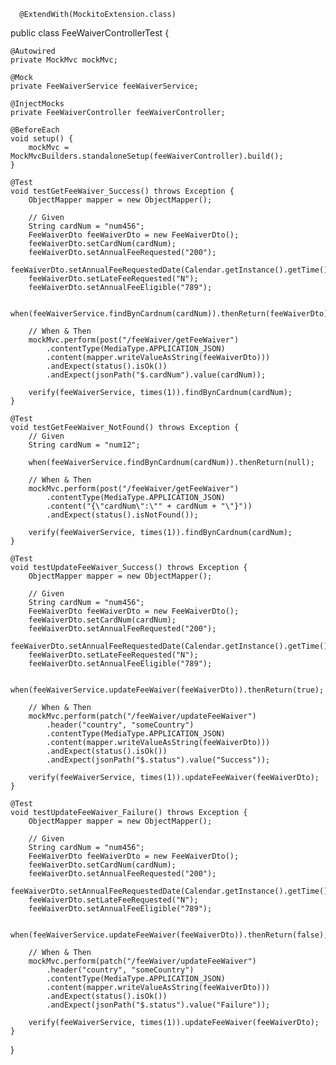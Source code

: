       @ExtendWith(MockitoExtension.class)
public class FeeWaiverControllerTest {

    @Autowired
    private MockMvc mockMvc;

    @Mock
    private FeeWaiverService feeWaiverService;

    @InjectMocks
    private FeeWaiverController feeWaiverController;

    @BeforeEach
    void setup() {
        mockMvc = MockMvcBuilders.standaloneSetup(feeWaiverController).build();
    }

    @Test
    void testGetFeeWaiver_Success() throws Exception {
        ObjectMapper mapper = new ObjectMapper();
        
        // Given
        String cardNum = "num456";
        FeeWaiverDto feeWaiverDto = new FeeWaiverDto();
        feeWaiverDto.setCardNum(cardNum);
        feeWaiverDto.setAnnualFeeRequested("200");
        feeWaiverDto.setAnnualFeeRequestedDate(Calendar.getInstance().getTime());
        feeWaiverDto.setLateFeeRequested("N");
        feeWaiverDto.setAnnualFeeEligible("789");

        when(feeWaiverService.findBynCardnum(cardNum)).thenReturn(feeWaiverDto);

        // When & Then
        mockMvc.perform(post("/feeWaiver/getFeeWaiver")
            .contentType(MediaType.APPLICATION_JSON)
            .content(mapper.writeValueAsString(feeWaiverDto)))
            .andExpect(status().isOk())
            .andExpect(jsonPath("$.cardNum").value(cardNum));

        verify(feeWaiverService, times(1)).findBynCardnum(cardNum);
    }

    @Test
    void testGetFeeWaiver_NotFound() throws Exception {
        // Given
        String cardNum = "num12";

        when(feeWaiverService.findBynCardnum(cardNum)).thenReturn(null);

        // When & Then
        mockMvc.perform(post("/feeWaiver/getFeeWaiver")
            .contentType(MediaType.APPLICATION_JSON)
            .content("{\"cardNum\":\"" + cardNum + "\"}"))
            .andExpect(status().isNotFound());

        verify(feeWaiverService, times(1)).findBynCardnum(cardNum);
    }

    @Test
    void testUpdateFeeWaiver_Success() throws Exception {
        ObjectMapper mapper = new ObjectMapper();
        
        // Given
        String cardNum = "num456";
        FeeWaiverDto feeWaiverDto = new FeeWaiverDto();
        feeWaiverDto.setCardNum(cardNum);
        feeWaiverDto.setAnnualFeeRequested("200");
        feeWaiverDto.setAnnualFeeRequestedDate(Calendar.getInstance().getTime());
        feeWaiverDto.setLateFeeRequested("N");
        feeWaiverDto.setAnnualFeeEligible("789");

        when(feeWaiverService.updateFeeWaiver(feeWaiverDto)).thenReturn(true);

        // When & Then
        mockMvc.perform(patch("/feeWaiver/updateFeeWaiver")
            .header("country", "someCountry")
            .contentType(MediaType.APPLICATION_JSON)
            .content(mapper.writeValueAsString(feeWaiverDto)))
            .andExpect(status().isOk())
            .andExpect(jsonPath("$.status").value("Success"));

        verify(feeWaiverService, times(1)).updateFeeWaiver(feeWaiverDto);
    }

    @Test
    void testUpdateFeeWaiver_Failure() throws Exception {
        ObjectMapper mapper = new ObjectMapper();
        
        // Given
        String cardNum = "num456";
        FeeWaiverDto feeWaiverDto = new FeeWaiverDto();
        feeWaiverDto.setCardNum(cardNum);
        feeWaiverDto.setAnnualFeeRequested("200");
        feeWaiverDto.setAnnualFeeRequestedDate(Calendar.getInstance().getTime());
        feeWaiverDto.setLateFeeRequested("N");
        feeWaiverDto.setAnnualFeeEligible("789");

        when(feeWaiverService.updateFeeWaiver(feeWaiverDto)).thenReturn(false);

        // When & Then
        mockMvc.perform(patch("/feeWaiver/updateFeeWaiver")
            .header("country", "someCountry")
            .contentType(MediaType.APPLICATION_JSON)
            .content(mapper.writeValueAsString(feeWaiverDto)))
            .andExpect(status().isOk())
            .andExpect(jsonPath("$.status").value("Failure"));

        verify(feeWaiverService, times(1)).updateFeeWaiver(feeWaiverDto);
    }
}
